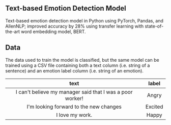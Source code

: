## Text-based Emotion Detection Model
Text-based emotion detection model in Python using PyTorch, Pandas, and AllenNLP; improved accuracy by 28% using transfer learning with state-of-the-art word embedding model, BERT.
## Data
The data used to train the model is classified, but the same model can be trained using a CSV file containing both a text column (i.e. string of a sentence) and an emotion label column (i.e. string of an emotion).

| text | label | 
| :---: | :---: | 
| I can't believe my manager said that I was a poor worker! | Angry | 
| I'm looking forward to the new changes | Excited |  
| I love my work. | Happy | 



